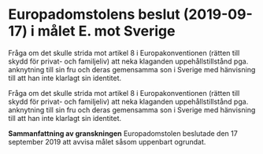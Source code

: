 # Europadomstolens beslut (2019-09-17) i målet E. mot Sverige

Fråga om det skulle strida mot artikel 8 i Europakonventionen (rätten till skydd för privat- och familjeliv) att neka klaganden uppehållstillstånd pga. anknytning till sin fru och deras gemensamma son i Sverige med hänvisning till att han inte klarlagt sin identitet.

Fråga om det skulle strida mot artikel 8 i Europakonventionen (rätten till skydd för privat- och familjeliv) att neka klaganden uppehållstillstånd pga. anknytning till sin fru och deras gemensamma son i Sverige med hänvisning till att han inte klarlagt sin identitet.

**Sammanfattning av granskningen**
Europadomstolen beslutade den 17 september 2019 att avvisa målet såsom uppenbart ogrundat.
